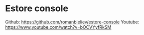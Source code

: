 # Estore console
Github: https://github.com/romanbieliev/estore-console
Youtube: https://www.youtube.com/watch?v=bOCVYyfRkSM
